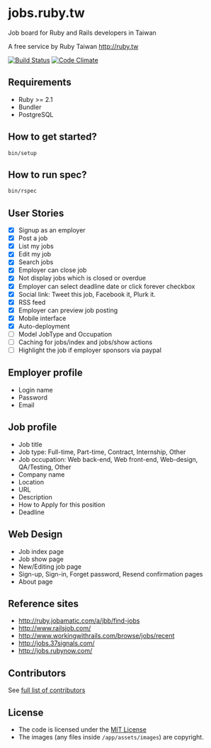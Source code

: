 # jobs.ruby.tw

Job board for Ruby and Rails developers in Taiwan

A free service by Ruby Taiwan http://ruby.tw

[![Build Status](https://travis-ci.org/rubytaiwan/jobs.ruby.tw.svg?branch=master)](https://travis-ci.org/rubytaiwan/jobs.ruby.tw) [![Code Climate](https://codeclimate.com/github/rubytaiwan/jobs.ruby.tw.svg)](https://codeclimate.com/github/rubytaiwan/jobs.ruby.tw)

## Requirements

* Ruby >= 2.1
* Bundler
* PostgreSQL

## How to get started?

```
bin/setup
```

## How to run spec?

```bash
bin/rspec
```

## User Stories

- [x] Signup as an employer
- [x] Post a job
- [x] List my jobs
- [x] Edit my job
- [x] Search jobs
- [x] Employer can close job
- [x] Not display jobs which is closed or overdue
- [x] Employer can select deadline date or click forever checkbox
- [x] Social link: Tweet this job, Facebook it, Plurk it.
- [x] RSS feed
- [x] Employer can preview job posting
- [x] Mobile interface
- [x] Auto-deployment
- [ ] Model JobType and Occupation
- [ ] Caching for jobs/index and jobs/show actions
- [ ] Highlight the job if employer sponsors via paypal

## Employer profile

* Login name
* Password
* Email

## Job profile

* Job title
* Job type: Full-time, Part-time, Contract, Internship, Other
* Job occupation: Web back-end, Web front-end, Web-design, QA/Testing, Other
* Company name
* Location
* URL
* Description
* How to Apply for this position
* Deadline

## Web Design

* Job index page
* Job show page
* New/Editing job page
* Sign-up, Sign-in, Forget password, Resend confirmation pages
* About page

## Reference sites

* http://ruby.jobamatic.com/a/jbb/find-jobs
* http://www.railsjob.com/
* http://www.workingwithrails.com/browse/jobs/recent
* http://jobs.37signals.com/
* http://jobs.rubynow.com/

## Contributors

See [full list of contributors](https://github.com/rubytaiwan/jobs.ruby.tw/graphs/contributors)

## License

* The code is licensed under the [MIT License](/LICENSE)
* The images (any files inside `/app/assets/images`) are copyright.
